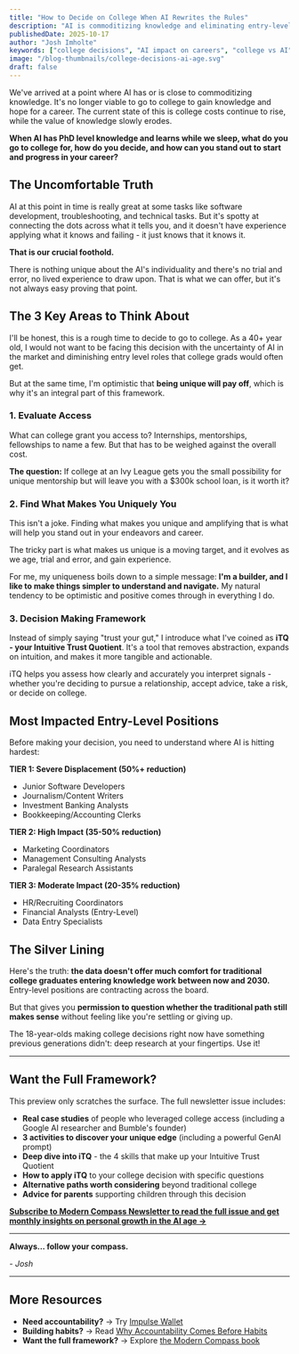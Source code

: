```yaml
---
title: "How to Decide on College When AI Rewrites the Rules"
description: "AI is commoditizing knowledge and eliminating entry-level positions. Learn how to evaluate college access, discover what makes you unique, and use a decision framework built for the AI age."
publishedDate: 2025-10-17
author: "Josh Imholte"
keywords: ["college decisions", "AI impact on careers", "college vs AI", "entry level jobs AI", "career planning AI age", "unique skills", "decision making framework"]
image: "/blog-thumbnails/college-decisions-ai-age.svg"
draft: false
---
```


We've arrived at a point where AI has or is close to commoditizing knowledge. It's no longer viable to go to college to gain knowledge and hope for a career. The current state of this is college costs continue to rise, while the value of knowledge slowly erodes.

**When AI has PhD level knowledge and learns while we sleep, what do you go to college for, how do you decide, and how can you stand out to start and progress in your career?**

## The Uncomfortable Truth

AI at this point in time is really great at some tasks like software development, troubleshooting, and technical tasks. But it's spotty at connecting the dots across what it tells you, and it doesn't have experience applying what it knows and failing - it just knows that it knows it.

**That is our crucial foothold.**

There is nothing unique about the AI's individuality and there's no trial and error, no lived experience to draw upon. That is what we can offer, but it's not always easy proving that point.

## The 3 Key Areas to Think About

I'll be honest, this is a rough time to decide to go to college. As a 40+ year old, I would not want to be facing this decision with the uncertainty of AI in the market and diminishing entry level roles that college grads would often get.

But at the same time, I'm optimistic that **being unique will pay off**, which is why it's an integral part of this framework.

### 1. Evaluate Access

What can college grant you access to? Internships, mentorships, fellowships to name a few. But that has to be weighed against the overall cost.

**The question:** If college at an Ivy League gets you the small possibility for unique mentorship but will leave you with a $300k school loan, is it worth it?

### 2. Find What Makes You Uniquely You

This isn't a joke. Finding what makes you unique and amplifying that is what will help you stand out in your endeavors and career.

The tricky part is what makes us unique is a moving target, and it evolves as we age, trial and error, and gain experience.

For me, my uniqueness boils down to a simple message: **I'm a builder, and I like to make things simpler to understand and navigate.** My natural tendency to be optimistic and positive comes through in everything I do.

### 3. Decision Making Framework

Instead of simply saying "trust your gut," I introduce what I've coined as **iTQ - your Intuitive Trust Quotient**. It's a tool that removes abstraction, expands on intuition, and makes it more tangible and actionable.

iTQ helps you assess how clearly and accurately you interpret signals - whether you're deciding to pursue a relationship, accept advice, take a risk, or decide on college.

## Most Impacted Entry-Level Positions

Before making your decision, you need to understand where AI is hitting hardest:

**TIER 1: Severe Displacement (50%+ reduction)**
- Junior Software Developers
- Journalism/Content Writers
- Investment Banking Analysts
- Bookkeeping/Accounting Clerks

**TIER 2: High Impact (35-50% reduction)**
- Marketing Coordinators
- Management Consulting Analysts
- Paralegal Research Assistants

**TIER 3: Moderate Impact (20-35% reduction)**
- HR/Recruiting Coordinators
- Financial Analysts (Entry-Level)
- Data Entry Specialists

## The Silver Lining

Here's the truth: **the data doesn't offer much comfort for traditional college graduates entering knowledge work between now and 2030.** Entry-level positions are contracting across the board.

But that gives you **permission to question whether the traditional path still makes sense** without feeling like you're settling or giving up.

The 18-year-olds making college decisions right now have something previous generations didn't: deep research at your fingertips. Use it!

---

## Want the Full Framework?

This preview only scratches the surface. The full newsletter issue includes:

- **Real case studies** of people who leveraged college access (including a Google AI researcher and Bumble's founder)
- **3 activities to discover your unique edge** (including a powerful GenAI prompt)
- **Deep dive into iTQ** - the 4 skills that make up your Intuitive Trust Quotient
- **How to apply iTQ** to your college decision with specific questions
- **Alternative paths worth considering** beyond traditional college
- **Advice for parents** supporting children through this decision

**[Subscribe to Modern Compass Newsletter to read the full issue and get monthly insights on personal growth in the AI age →](https://themoderncompass.io/newsletter/)**

---

**Always... follow your compass.**

*- Josh*

---

## More Resources

- **Need accountability?** → Try [Impulse Wallet](https://impulsewallet.themoderncompass.io/)
- **Building habits?** → Read [Why Accountability Comes Before Habits](/blog/accountability-before-habits)
- **Want the full framework?** → Explore [the Modern Compass book](/book)
